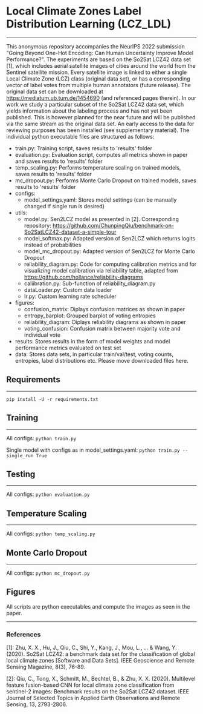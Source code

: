# Local Climate Zones Label Distribution Learning (LCZ_LDL)

---

This anonymous repository accompanies the NeurIPS 2022 submission "Going Beyond One-Hot Encoding: 
Can Human Uncertainty Improve Model Performance?". The experiments are based on the So2Sat LCZ42 data set [1], 
which includes aerial satellite images of cities around the world from the Sentinel satellite mission. 
Every satellite image is linked to either a single Local Climate Zone (LCZ) class (original data set), or has a 
corresponding vector of label votes from multiple human annotators (future release). 
The original data set can be downloaded at https://mediatum.ub.tum.de/1454690 (and referenced pages therein). 
In our work we study a particular subset of the So2Sat LCZ42 data set, which yields information about the labeling 
process and has not yet been published. This is however planned for the near future and will be published
via the same stream as the original data set. An early access to the data for reviewing purposes has been installed 
(see supplementary material). 
The individual python executable files are structured as follows: 

- train.py: Training script, saves results to 'results' folder
- evaluation.py: Evaluation script, computes all metrics shown in paper and saves results to 'results' folder
- temp_scaling.py: Performs temperature scaling on trained models, saves results to 'results' folder
- mc_dropout.py: Performs Monte Carlo Dropout on trained models, saves results to 'results' folder
- configs: 
  - model_settings.yaml: Stores model settings (can be manually changed if single run is desired)
- utils:
  - model.py: Sen2LCZ model as presented in [2]. Corresponding repository: 
https://github.com/ChunpingQiu/benchmark-on-So2SatLCZ42-dataset-a-simple-tour
  - model_softmax.py: Adapted version of Sen2LCZ which returns logits instead of probabilities
  - model_mc_dropout.py: Adapted version of Sen2LCZ for Monte Carlo Dropout
  - reliability_diagram.py: Code for computing calibration metrics and for visualizing model calibration 
via reliability table, adapted from https://github.com/hollance/reliability-diagrams
  - caliibration.py: Sub-function of reliability_diagram.py 
  - dataLoader.py: Custom data loader
  - lr.py: Custom learning rate scheduler
- figures:
  - confusion_matrix: Diplays confusion matrices as shown in paper
  - entropy_barplot: Grouped barplot of voting entropies
  - reliability_diagram: Diplays reliability diagrams as shown in paper
  - voting_confusion: Confusion matrix between majority vote and individual vote
- results: Stores results in the form of model weights and model performance metrics evaluated on test set 
- data: Stores data sets, in particular train/val/test, voting counts, entropies, label distributions etc. Please move 
downloaded files here. 

## Requirements

---

`pip install -U -r requirements.txt`

## Training

---

All configs: `python train.py `

Single model with configs as in model_settings.yaml: `python train.py --single_run True`

## Testing

---

All configs: `python evaluation.py`

## Temperature Scaling

---

All configs: `python temp_scaling.py `

## Monte Carlo Dropout

---

All configs: `python mc_dropout.py `

## Figures

All scripts are python executables and compute the images as seen in the paper. 

---



### References

[1]: Zhu, X. X., Hu, J., Qiu, C., Shi, Y., Kang, J., Mou, L., ... & Wang, Y. (2020). So2Sat LCZ42: 
a benchmark data set for the classification of global local climate zones [Software and Data Sets]. 
IEEE Geoscience and Remote Sensing Magazine, 8(3), 76-89.

[2]: Qiu, C., Tong, X., Schmitt, M., Bechtel, B., & Zhu, X. X. (2020). Multilevel feature fusion-based CNN
for local climate zone classification from sentinel-2 images: 
Benchmark results on the So2Sat LCZ42 dataset. 
IEEE Journal of Selected Topics in Applied Earth Observations and Remote Sensing, 13, 2793-2806.